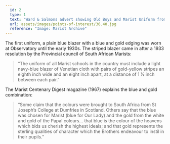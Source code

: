 ```yaml
---
  id: 2
  type: 1
  text: "Ward & Salmons advert showing Old Boys and Marist Uniform from the 1938 Maristonian. McCulloch & Bothwell, the current official school outfitters, also advertised in the Maristonian from the 1930s."
  url: assets/images/points-of-interest/36.40.jpg
  reference: "Image: Marist Archive"
---
```

The first uniform, a plain blue blazer with a blue and gold edging was worn at Observatory until the early 1930s.  The striped blazer came in after a 1933 resolution by the Provincial council of South African Marists:

> “The uniform of all Marist schools in the country must include a light navy-blue blazer of Venetian cloth with pairs of gold-yellow stripes an eighth inch wide and an eight inch apart, at a distance of 1 ½ inch between each pair.”

The Marist Centenary Digest magazine (1967) explains the blue and gold combination:

> “Some claim that the colours were brought to South Africa from St Joseph’s College at Dumfries in Scotland. Others say that the blue was chosen for Marist (blue for Our Lady) and the gold from the white and gold of the Papal colours… that blue is the colour of the heavens which bids us cherish the highest ideals; and that gold represents the sterling qualities of character which the Brothers endeavour to instil in their pupils.”
        